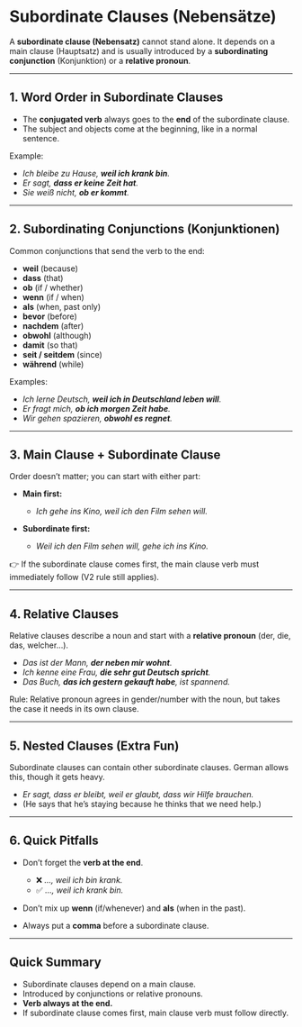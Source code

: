 # Subordinate Clauses (Nebensätze)

A **subordinate clause (Nebensatz)** cannot stand alone. It depends on a main clause (Hauptsatz) and is usually introduced by a **subordinating conjunction** (Konjunktion) or a **relative pronoun**.

---

## 1. Word Order in Subordinate Clauses

* The **conjugated verb** always goes to the **end** of the subordinate clause.
* The subject and objects come at the beginning, like in a normal sentence.

Example:

* *Ich bleibe zu Hause, **weil ich krank bin**.*
* *Er sagt, **dass er keine Zeit hat**.*
* *Sie weiß nicht, **ob er kommt**.*

---

## 2. Subordinating Conjunctions (Konjunktionen)

Common conjunctions that send the verb to the end:

* **weil** (because)
* **dass** (that)
* **ob** (if / whether)
* **wenn** (if / when)
* **als** (when, past only)
* **bevor** (before)
* **nachdem** (after)
* **obwohl** (although)
* **damit** (so that)
* **seit / seitdem** (since)
* **während** (while)

Examples:

* *Ich lerne Deutsch, **weil ich in Deutschland leben will**.*
* *Er fragt mich, **ob ich morgen Zeit habe**.*
* *Wir gehen spazieren, **obwohl es regnet**.*

---

## 3. Main Clause + Subordinate Clause

Order doesn’t matter; you can start with either part:

* **Main first:**

  * *Ich gehe ins Kino, weil ich den Film sehen will.*
* **Subordinate first:**

  * *Weil ich den Film sehen will, gehe ich ins Kino.*

👉 If the subordinate clause comes first, the main clause verb must immediately follow (V2 rule still applies).

---

## 4. Relative Clauses

Relative clauses describe a noun and start with a **relative pronoun** (der, die, das, welcher…).

* *Das ist der Mann, **der neben mir wohnt**.*
* *Ich kenne eine Frau, **die sehr gut Deutsch spricht**.*
* *Das Buch, **das ich gestern gekauft habe**, ist spannend.*

Rule: Relative pronoun agrees in gender/number with the noun, but takes the case it needs in its own clause.

---

## 5. Nested Clauses (Extra Fun)

Subordinate clauses can contain other subordinate clauses. German allows this, though it gets heavy.

* *Er sagt, dass er bleibt, weil er glaubt, dass wir Hilfe brauchen.*
* (He says that he’s staying because he thinks that we need help.)

---

## 6. Quick Pitfalls

* Don’t forget the **verb at the end**.

  * ❌ *…, weil ich bin krank.*
  * ✅ *…, weil ich krank bin.*
* Don’t mix up **wenn** (if/whenever) and **als** (when in the past).
* Always put a **comma** before a subordinate clause.

---

## Quick Summary

* Subordinate clauses depend on a main clause.
* Introduced by conjunctions or relative pronouns.
* **Verb always at the end.**
* If subordinate clause comes first, main clause verb must follow directly.
